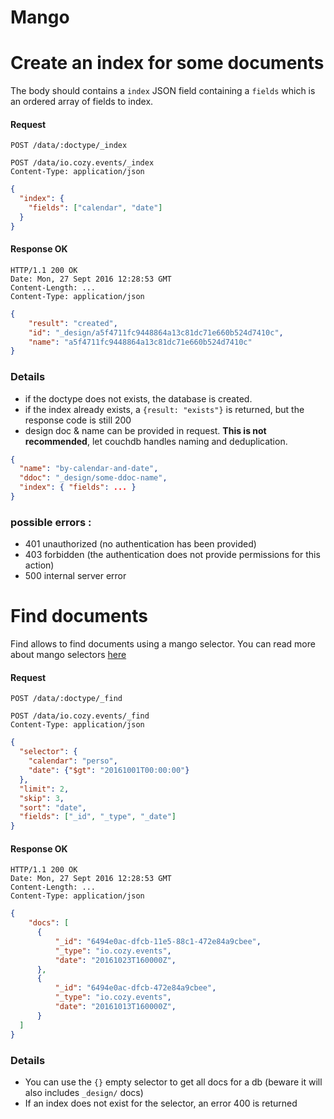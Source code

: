 # Mango

# Create an index for some documents

The body should contains a `index` JSON field containing a `fields` which is an ordered array of fields to index.

#### Request
```http
POST /data/:doctype/_index
```
```http
POST /data/io.cozy.events/_index
Content-Type: application/json
```
```json
{
  "index": {
    "fields": ["calendar", "date"]
  }
}
```

#### Response OK
```http
HTTP/1.1 200 OK
Date: Mon, 27 Sept 2016 12:28:53 GMT
Content-Length: ...
Content-Type: application/json
```
```json
{
    "result": "created",
    "id": "_design/a5f4711fc9448864a13c81dc71e660b524d7410c",
    "name": "a5f4711fc9448864a13c81dc71e660b524d7410c"
}
```
### Details
- if the doctype does not exists, the database is created.
- if the index already exists, a `{result: "exists"}` is returned, but the response code is still 200
- design doc & name can be provided in request. **This is not recommended**, let couchdb handles naming and deduplication.

```json
{
  "name": "by-calendar-and-date",
  "ddoc": "_design/some-ddoc-name",
  "index": { "fields": ... }
}
```

### possible errors :
- 401 unauthorized (no authentication has been provided)
- 403 forbidden (the authentication does not provide permissions for this action)
- 500 internal server error

# Find documents

Find allows to find documents using a mango selector.
You can read more about mango selectors [here](http://docs.couchdb.org/en/2.0.0/api/database/find.html#selector-syntax)


#### Request
```http
POST /data/:doctype/_find
```
```http
POST /data/io.cozy.events/_find
Content-Type: application/json
```
```json
{
  "selector": {
    "calendar": "perso",
    "date": {"$gt": "20161001T00:00:00"}
  },
  "limit": 2,
  "skip": 3,
  "sort": "date",
  "fields": ["_id", "_type", "_date"]
}
```

#### Response OK
```http
HTTP/1.1 200 OK
Date: Mon, 27 Sept 2016 12:28:53 GMT
Content-Length: ...
Content-Type: application/json
```
```json
{
    "docs": [
      {
          "_id": "6494e0ac-dfcb-11e5-88c1-472e84a9cbee",
          "_type": "io.cozy.events",
          "date": "20161023T160000Z",
      },
      {
          "_id": "6494e0ac-dfcb-472e84a9cbee",
          "_type": "io.cozy.events",
          "date": "20161013T160000Z",
      }
  ]
}
```

### Details
- You can use the `{}` empty selector to get all docs for a db (beware it will also includes `_design/` docs)
- If an index does not exist for the selector, an error 400 is returned
